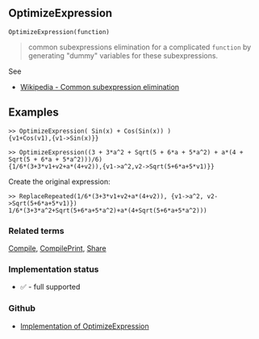 ## OptimizeExpression

```
OptimizeExpression(function)
```

> common subexpressions elimination for a complicated `function` by generating "dummy" variables for these subexpressions.

See
* [Wikipedia - Common subexpression elimination](https://en.wikipedia.org/wiki/Common_subexpression_elimination)

## Examples


```
>> OptimizeExpression( Sin(x) + Cos(Sin(x)) )
{v1+Cos(v1),{v1->Sin(x)}}

>> OptimizeExpression((3 + 3*a^2 + Sqrt(5 + 6*a + 5*a^2) + a*(4 + Sqrt(5 + 6*a + 5*a^2)))/6)
{1/6*(3+3*v1+v2+a*(4+v2)),{v1->a^2,v2->Sqrt(5+6*a+5*v1)}}
```

Create the original expression:

```
>> ReplaceRepeated(1/6*(3+3*v1+v2+a*(4+v2)), {v1->a^2, v2->Sqrt(5+6*a+5*v1)})
1/6*(3+3*a^2+Sqrt(5+6*a+5*a^2)+a*(4+Sqrt(5+6*a+5*a^2)))
```

### Related terms 
[Compile](Compile.md), [CompilePrint](CompilePrint.md), [Share](Share.md)






### Implementation status

* &#x2705; - full supported

### Github

* [Implementation of OptimizeExpression](https://github.com/axkr/symja_android_library/blob/master/symja_android_library/matheclipse-core/src/main/java/org/matheclipse/core/reflection/system/OptimizeExpression.java#L53) 

